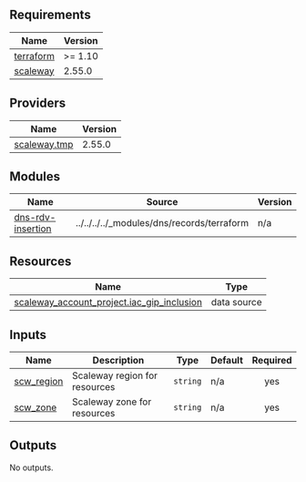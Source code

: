 <!-- BEGIN_TF_DOCS -->
## Requirements

| Name | Version |
|------|---------|
| <a name="requirement_terraform"></a> [terraform](#requirement\_terraform) | >= 1.10 |
| <a name="requirement_scaleway"></a> [scaleway](#requirement\_scaleway) | 2.55.0 |

## Providers

| Name | Version |
|------|---------|
| <a name="provider_scaleway.tmp"></a> [scaleway.tmp](#provider\_scaleway.tmp) | 2.55.0 |

## Modules

| Name | Source | Version |
|------|--------|---------|
| <a name="module_dns-rdv-insertion"></a> [dns-rdv-insertion](#module\_dns-rdv-insertion) | ../../../../_modules/dns/records/terraform | n/a |

## Resources

| Name | Type |
|------|------|
| [scaleway_account_project.iac_gip_inclusion](https://registry.terraform.io/providers/scaleway/scaleway/2.55.0/docs/data-sources/account_project) | data source |

## Inputs

| Name | Description | Type | Default | Required |
|------|-------------|------|---------|:--------:|
| <a name="input_scw_region"></a> [scw\_region](#input\_scw\_region) | Scaleway region for resources | `string` | n/a | yes |
| <a name="input_scw_zone"></a> [scw\_zone](#input\_scw\_zone) | Scaleway zone for resources | `string` | n/a | yes |

## Outputs

No outputs.
<!-- END_TF_DOCS -->
